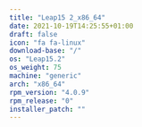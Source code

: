 ```yaml
---
title: "Leap15 2_x86_64"
date: 2021-10-19T14:25:55+01:00
draft: false
icon: "fa fa-linux"
download-base: "/"
os: "Leap15.2"
os_weight: 75
machine: "generic"
arch: "x86_64"
rpm_version: "4.0.9"
rpm_release: "0"
installer_patch: ""
---
```

